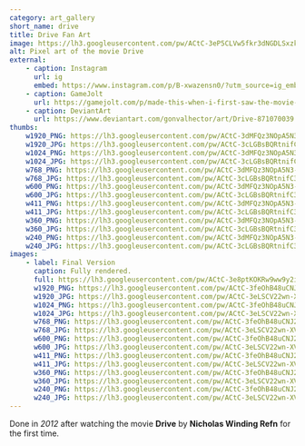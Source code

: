```yaml
---
category: art_gallery
short_name: drive
title: Drive Fan Art
image: https://lh3.googleusercontent.com/pw/ACtC-3eP5CLVw5fkr3dNGDLSxzkWW4an-Lc5b7dGjKpTFODB20lSF1w_20548TPRll1E5gJRvPOpsLIDUWVGoBwv1ZUs2ISfntT9Ljo_18NqdAgSeflkS96PeI3pD1C2luQI_H6O0Hk-9wT6_DPsYAUR1dHu=w1200-h630-no?authuser=0
alt: Pixel art of the movie Drive
external:
    - caption: Instagram
      url: ig
      embed: https://www.instagram.com/p/B-xwazensn0/?utm_source=ig_embed&amp;utm_campaign=loading
    - caption: GameJolt
      url: https://gamejolt.com/p/made-this-when-i-first-saw-the-movie-back-in-2012-pixelart-fanart-ieidhpqx
    - caption: DeviantArt
      url: https://www.deviantart.com/gonvalhector/art/Drive-871070039
thumbs:
    w1920_PNG: https://lh3.googleusercontent.com/pw/ACtC-3dMFQz3NOpA5N3-Qh9m9MMamLAPio6-Jlf5TjT2Zg7Jz6Sc99QnaqTYYUR0wRUqorudqdBqQngrdsYLT-QJ-2H-xN6HA_2e_kXUZIf1FgM7FHy42T4bN8UIQUjhGQocfk3a2g1B6RdSdQRuMrya7Sxv=w355
    w1920_JPG: https://lh3.googleusercontent.com/pw/ACtC-3cLGBsBQRtnifC3NjFGoUMiTdwIXDfGHXOdVH4-R8FIxd4McGcdhAkcnzkjsoyH9zktj0Yf4NmO6sFJY4hMAJ72sTu5j8TeNrlNckcq6bYaT24g0Chzn0-c44yVyiTxh-YqU3VguubcqBvVAelPIel_=w355
    w1024_PNG: https://lh3.googleusercontent.com/pw/ACtC-3dMFQz3NOpA5N3-Qh9m9MMamLAPio6-Jlf5TjT2Zg7Jz6Sc99QnaqTYYUR0wRUqorudqdBqQngrdsYLT-QJ-2H-xN6HA_2e_kXUZIf1FgM7FHy42T4bN8UIQUjhGQocfk3a2g1B6RdSdQRuMrya7Sxv=w284
    w1024_JPG: https://lh3.googleusercontent.com/pw/ACtC-3cLGBsBQRtnifC3NjFGoUMiTdwIXDfGHXOdVH4-R8FIxd4McGcdhAkcnzkjsoyH9zktj0Yf4NmO6sFJY4hMAJ72sTu5j8TeNrlNckcq6bYaT24g0Chzn0-c44yVyiTxh-YqU3VguubcqBvVAelPIel_=w284
    w768_PNG: https://lh3.googleusercontent.com/pw/ACtC-3dMFQz3NOpA5N3-Qh9m9MMamLAPio6-Jlf5TjT2Zg7Jz6Sc99QnaqTYYUR0wRUqorudqdBqQngrdsYLT-QJ-2H-xN6HA_2e_kXUZIf1FgM7FHy42T4bN8UIQUjhGQocfk3a2g1B6RdSdQRuMrya7Sxv=w213
    w768_JPG: https://lh3.googleusercontent.com/pw/ACtC-3cLGBsBQRtnifC3NjFGoUMiTdwIXDfGHXOdVH4-R8FIxd4McGcdhAkcnzkjsoyH9zktj0Yf4NmO6sFJY4hMAJ72sTu5j8TeNrlNckcq6bYaT24g0Chzn0-c44yVyiTxh-YqU3VguubcqBvVAelPIel_=w213
    w600_PNG: https://lh3.googleusercontent.com/pw/ACtC-3dMFQz3NOpA5N3-Qh9m9MMamLAPio6-Jlf5TjT2Zg7Jz6Sc99QnaqTYYUR0wRUqorudqdBqQngrdsYLT-QJ-2H-xN6HA_2e_kXUZIf1FgM7FHy42T4bN8UIQUjhGQocfk3a2g1B6RdSdQRuMrya7Sxv=w166
    w600_JPG: https://lh3.googleusercontent.com/pw/ACtC-3cLGBsBQRtnifC3NjFGoUMiTdwIXDfGHXOdVH4-R8FIxd4McGcdhAkcnzkjsoyH9zktj0Yf4NmO6sFJY4hMAJ72sTu5j8TeNrlNckcq6bYaT24g0Chzn0-c44yVyiTxh-YqU3VguubcqBvVAelPIel_=w166
    w411_PNG: https://lh3.googleusercontent.com/pw/ACtC-3dMFQz3NOpA5N3-Qh9m9MMamLAPio6-Jlf5TjT2Zg7Jz6Sc99QnaqTYYUR0wRUqorudqdBqQngrdsYLT-QJ-2H-xN6HA_2e_kXUZIf1FgM7FHy42T4bN8UIQUjhGQocfk3a2g1B6RdSdQRuMrya7Sxv=w114
    w411_JPG: https://lh3.googleusercontent.com/pw/ACtC-3cLGBsBQRtnifC3NjFGoUMiTdwIXDfGHXOdVH4-R8FIxd4McGcdhAkcnzkjsoyH9zktj0Yf4NmO6sFJY4hMAJ72sTu5j8TeNrlNckcq6bYaT24g0Chzn0-c44yVyiTxh-YqU3VguubcqBvVAelPIel_=w114
    w360_PNG: https://lh3.googleusercontent.com/pw/ACtC-3dMFQz3NOpA5N3-Qh9m9MMamLAPio6-Jlf5TjT2Zg7Jz6Sc99QnaqTYYUR0wRUqorudqdBqQngrdsYLT-QJ-2H-xN6HA_2e_kXUZIf1FgM7FHy42T4bN8UIQUjhGQocfk3a2g1B6RdSdQRuMrya7Sxv=w100
    w360_JPG: https://lh3.googleusercontent.com/pw/ACtC-3cLGBsBQRtnifC3NjFGoUMiTdwIXDfGHXOdVH4-R8FIxd4McGcdhAkcnzkjsoyH9zktj0Yf4NmO6sFJY4hMAJ72sTu5j8TeNrlNckcq6bYaT24g0Chzn0-c44yVyiTxh-YqU3VguubcqBvVAelPIel_=w100
    w240_PNG: https://lh3.googleusercontent.com/pw/ACtC-3dMFQz3NOpA5N3-Qh9m9MMamLAPio6-Jlf5TjT2Zg7Jz6Sc99QnaqTYYUR0wRUqorudqdBqQngrdsYLT-QJ-2H-xN6HA_2e_kXUZIf1FgM7FHy42T4bN8UIQUjhGQocfk3a2g1B6RdSdQRuMrya7Sxv=w66
    w240_JPG: https://lh3.googleusercontent.com/pw/ACtC-3cLGBsBQRtnifC3NjFGoUMiTdwIXDfGHXOdVH4-R8FIxd4McGcdhAkcnzkjsoyH9zktj0Yf4NmO6sFJY4hMAJ72sTu5j8TeNrlNckcq6bYaT24g0Chzn0-c44yVyiTxh-YqU3VguubcqBvVAelPIel_=w66
images:
    - label: Final Version
      caption: Fully rendered.
      full: https://lh3.googleusercontent.com/pw/ACtC-3e8ptKOKRw9ww9y2iwF4VPVsFhfhssejq0ZfTtuO7UwLOIP02rojcIJJF3pnRmGO3Jp1Eoqg2O5tBAZdZpbVVy3_MQfKzNtxlQpjZFjnkTX4Nr98LyonHvmrB8LeYDM4HN37AJzgv9G5BHrQ--mPZxr=w1080
      w1920_PNG: https://lh3.googleusercontent.com/pw/ACtC-3feOhB48uCNJ2XV6iR5X5wtixVzPI05Vc7LVhcyyOSRVwEOuLGG5DzwTTEUgRJo0LxleOo78JUddZrVG5ZO-hUuNybegt6L_Ys88s8IKUKCBY516CwQ63nUAaEBtPw7800SWL6YU-fcLpoLkxxCalvr=w850
      w1920_JPG: https://lh3.googleusercontent.com/pw/ACtC-3eLSCV22wn-XVCycoivKs68R0nXWXYiKaEnjTxrGtidgMTjR-r-SLk9U95ccLVnhSL_YX7QPltx0r-dpVlJgN17DlJ_5CExzKhm862kkSEwIHvx9rW_BSbB7V0xh6-A9ieHaaw0cuGZBeeO5pDoTIie=w850
      w1024_PNG: https://lh3.googleusercontent.com/pw/ACtC-3feOhB48uCNJ2XV6iR5X5wtixVzPI05Vc7LVhcyyOSRVwEOuLGG5DzwTTEUgRJo0LxleOo78JUddZrVG5ZO-hUuNybegt6L_Ys88s8IKUKCBY516CwQ63nUAaEBtPw7800SWL6YU-fcLpoLkxxCalvr=w711
      w1024_JPG: https://lh3.googleusercontent.com/pw/ACtC-3eLSCV22wn-XVCycoivKs68R0nXWXYiKaEnjTxrGtidgMTjR-r-SLk9U95ccLVnhSL_YX7QPltx0r-dpVlJgN17DlJ_5CExzKhm862kkSEwIHvx9rW_BSbB7V0xh6-A9ieHaaw0cuGZBeeO5pDoTIie=w711
      w768_PNG: https://lh3.googleusercontent.com/pw/ACtC-3feOhB48uCNJ2XV6iR5X5wtixVzPI05Vc7LVhcyyOSRVwEOuLGG5DzwTTEUgRJo0LxleOo78JUddZrVG5ZO-hUuNybegt6L_Ys88s8IKUKCBY516CwQ63nUAaEBtPw7800SWL6YU-fcLpoLkxxCalvr=w533
      w768_JPG: https://lh3.googleusercontent.com/pw/ACtC-3eLSCV22wn-XVCycoivKs68R0nXWXYiKaEnjTxrGtidgMTjR-r-SLk9U95ccLVnhSL_YX7QPltx0r-dpVlJgN17DlJ_5CExzKhm862kkSEwIHvx9rW_BSbB7V0xh6-A9ieHaaw0cuGZBeeO5pDoTIie=w533
      w600_PNG: https://lh3.googleusercontent.com/pw/ACtC-3feOhB48uCNJ2XV6iR5X5wtixVzPI05Vc7LVhcyyOSRVwEOuLGG5DzwTTEUgRJo0LxleOo78JUddZrVG5ZO-hUuNybegt6L_Ys88s8IKUKCBY516CwQ63nUAaEBtPw7800SWL6YU-fcLpoLkxxCalvr=w416
      w600_JPG: https://lh3.googleusercontent.com/pw/ACtC-3eLSCV22wn-XVCycoivKs68R0nXWXYiKaEnjTxrGtidgMTjR-r-SLk9U95ccLVnhSL_YX7QPltx0r-dpVlJgN17DlJ_5CExzKhm862kkSEwIHvx9rW_BSbB7V0xh6-A9ieHaaw0cuGZBeeO5pDoTIie=w416
      w411_PNG: https://lh3.googleusercontent.com/pw/ACtC-3feOhB48uCNJ2XV6iR5X5wtixVzPI05Vc7LVhcyyOSRVwEOuLGG5DzwTTEUgRJo0LxleOo78JUddZrVG5ZO-hUuNybegt6L_Ys88s8IKUKCBY516CwQ63nUAaEBtPw7800SWL6YU-fcLpoLkxxCalvr=w285
      w411_JPG: https://lh3.googleusercontent.com/pw/ACtC-3eLSCV22wn-XVCycoivKs68R0nXWXYiKaEnjTxrGtidgMTjR-r-SLk9U95ccLVnhSL_YX7QPltx0r-dpVlJgN17DlJ_5CExzKhm862kkSEwIHvx9rW_BSbB7V0xh6-A9ieHaaw0cuGZBeeO5pDoTIie=w285
      w360_PNG: https://lh3.googleusercontent.com/pw/ACtC-3feOhB48uCNJ2XV6iR5X5wtixVzPI05Vc7LVhcyyOSRVwEOuLGG5DzwTTEUgRJo0LxleOo78JUddZrVG5ZO-hUuNybegt6L_Ys88s8IKUKCBY516CwQ63nUAaEBtPw7800SWL6YU-fcLpoLkxxCalvr=w250
      w360_JPG: https://lh3.googleusercontent.com/pw/ACtC-3eLSCV22wn-XVCycoivKs68R0nXWXYiKaEnjTxrGtidgMTjR-r-SLk9U95ccLVnhSL_YX7QPltx0r-dpVlJgN17DlJ_5CExzKhm862kkSEwIHvx9rW_BSbB7V0xh6-A9ieHaaw0cuGZBeeO5pDoTIie=w250
      w240_PNG: https://lh3.googleusercontent.com/pw/ACtC-3feOhB48uCNJ2XV6iR5X5wtixVzPI05Vc7LVhcyyOSRVwEOuLGG5DzwTTEUgRJo0LxleOo78JUddZrVG5ZO-hUuNybegt6L_Ys88s8IKUKCBY516CwQ63nUAaEBtPw7800SWL6YU-fcLpoLkxxCalvr=w166
      w240_JPG: https://lh3.googleusercontent.com/pw/ACtC-3eLSCV22wn-XVCycoivKs68R0nXWXYiKaEnjTxrGtidgMTjR-r-SLk9U95ccLVnhSL_YX7QPltx0r-dpVlJgN17DlJ_5CExzKhm862kkSEwIHvx9rW_BSbB7V0xh6-A9ieHaaw0cuGZBeeO5pDoTIie=w166
---
```


Done in *2012* after watching the movie **Drive** by **Nicholas Winding Refn** for the first time.
